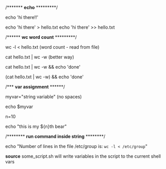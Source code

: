 /******* __echo__  *********/

echo 'hi  there!!'

echo 'hi there' > hello.txt
echo 'hi there' >> hello.txt

/****** __wc word count__ *********/

wc -l < hello.txt  (word count - read from file)

cat hello.txt | wc -w  (better way)

cat hello.txt | wc -w && echo 'done'

(cat hello.txt | wc -w) && echo 'done'

/*** __var assignment__ ******/


myvar="string variable" (no spaces)

echo $myvar

n=10

echo "this is my ${n}th bear"


/******** __run command inside string__ ********/


echo "Number of lines in the file /etc/group is: `wc -l < /etc/group`"


__source__ some_script.sh will write variables in the script to the current shell vars


